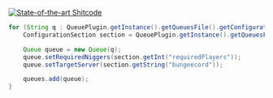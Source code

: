 [![State-of-the-art Shitcode](https://img.shields.io/static/v1?label=State-of-the-art&message=Shitcode&color=7B5804)](https://github.com/trekhleb/state-of-the-art-shitcode)
```java
for (String q : QueuePlugin.getInstance().getQueuesFile().getConfigurationSection("queues").getKeys(false)) {
    ConfigurationSection section = QueuePlugin.getInstance().getQueuesFile().getConfigurationSection("queues." + q);

    Queue queue = new Queue(q);
    queue.setRequiredNiggers(section.getInt("requiredPlayers"));
    queue.setTargetServer(section.getString("bungeecord"));

    queues.add(queue);
}
```

